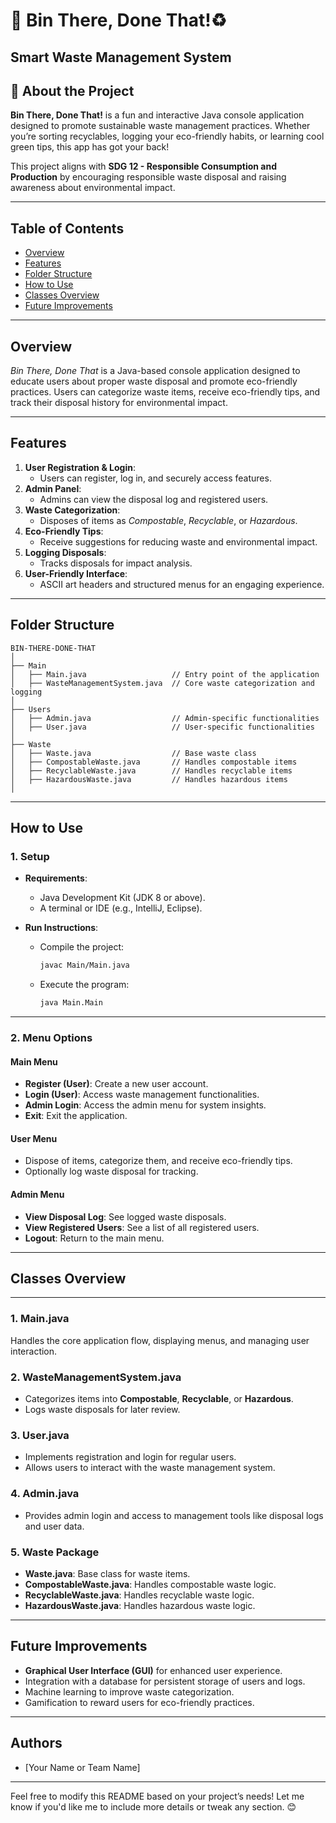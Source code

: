# 🌱 Bin There, Done That!♻️
**Smart Waste Management System**
---

## 🚀 About the Project  
**Bin There, Done That!** is a fun and interactive Java console application designed to promote sustainable waste management practices. Whether you’re sorting recyclables, logging your eco-friendly habits, or learning cool green tips, this app has got your back!  

This project aligns with **SDG 12 - Responsible Consumption and Production** by encouraging responsible waste disposal and raising awareness about environmental impact.

---
## Table of Contents
- [Overview](#overview)
- [Features](#features)
- [Folder Structure](#folder-structure)
- [How to Use](#how-to-use)
- [Classes Overview](#classes-overview)
- [Future Improvements](#future-improvements)

---
## Overview  
*Bin There, Done That* is a Java-based console application designed to educate users about proper waste disposal and promote eco-friendly practices. Users can categorize waste items, receive eco-friendly tips, and track their disposal history for environmental impact.

---
## Features  
1. **User Registration & Login**:
   - Users can register, log in, and securely access features.
2. **Admin Panel**:
   - Admins can view the disposal log and registered users.
3. **Waste Categorization**:
   - Disposes of items as *Compostable*, *Recyclable*, or *Hazardous*.
4. **Eco-Friendly Tips**:
   - Receive suggestions for reducing waste and environmental impact.
5. **Logging Disposals**:
   - Tracks disposals for impact analysis.
6. **User-Friendly Interface**:
   - ASCII art headers and structured menus for an engaging experience.

---
## Folder Structure  
```
BIN-THERE-DONE-THAT
│
├── Main
│   ├── Main.java                   // Entry point of the application
│   ├── WasteManagementSystem.java  // Core waste categorization and logging
│
├── Users
│   ├── Admin.java                  // Admin-specific functionalities
│   ├── User.java                   // User-specific functionalities
│
├── Waste
│   ├── Waste.java                  // Base waste class
│   ├── CompostableWaste.java       // Handles compostable items
│   ├── RecyclableWaste.java        // Handles recyclable items
│   ├── HazardousWaste.java         // Handles hazardous items
│
```
---
## How to Use  

### 1. Setup  
- **Requirements**:  
  - Java Development Kit (JDK 8 or above).  
  - A terminal or IDE (e.g., IntelliJ, Eclipse).  

- **Run Instructions**:  
  - Compile the project:  
    ```bash
    javac Main/Main.java
    ```  
  - Execute the program:  
    ```bash
    java Main.Main
    ```
---

### 2. Menu Options  

#### **Main Menu**
- **Register (User)**: Create a new user account.  
- **Login (User)**: Access waste management functionalities.  
- **Admin Login**: Access the admin menu for system insights.  
- **Exit**: Exit the application.

#### **User Menu**
- Dispose of items, categorize them, and receive eco-friendly tips.
- Optionally log waste disposal for tracking.

#### **Admin Menu**
- **View Disposal Log**: See logged waste disposals.  
- **View Registered Users**: See a list of all registered users.  
- **Logout**: Return to the main menu.

---
## Classes Overview  
--- 
### 1. **Main.java**  
Handles the core application flow, displaying menus, and managing user interaction.

### 2. **WasteManagementSystem.java**  
- Categorizes items into **Compostable**, **Recyclable**, or **Hazardous**.  
- Logs waste disposals for later review.  

### 3. **User.java**  
- Implements registration and login for regular users.  
- Allows users to interact with the waste management system.  

### 4. **Admin.java**  
- Provides admin login and access to management tools like disposal logs and user data.  

### 5. **Waste Package**  
- **Waste.java**: Base class for waste items.  
- **CompostableWaste.java**: Handles compostable waste logic.  
- **RecyclableWaste.java**: Handles recyclable waste logic.  
- **HazardousWaste.java**: Handles hazardous waste logic.  

---
## Future Improvements  

- **Graphical User Interface (GUI)** for enhanced user experience.  
- Integration with a database for persistent storage of users and logs.  
- Machine learning to improve waste categorization.  
- Gamification to reward users for eco-friendly practices.  

---
## Authors  

- [Your Name or Team Name]
 
--- 

Feel free to modify this README based on your project’s needs! Let me know if you'd like me to include more details or tweak any section. 😊